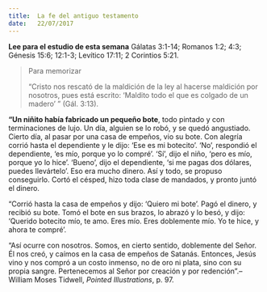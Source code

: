```yaml
---
title:  La fe del antiguo testamento
date:   22/07/2017
---
```


**Lee para el estudio de esta semana**
Gálatas 3:1-14; Romanos 1:2; 4:3; Génesis 15:6; 12:1-3; Levítico 17:11; 2 Corintios 5:21.

><p>Para memorizar</p>
>“Cristo nos rescató de la maldición de la ley al hacerse maldición por nosotros, pues está escrito: ‘Maldito todo el que es colgado de un madero’ ” (Gál. 3:13).

**“Un niñito había fabricado un pequeño bote**, todo pintado y con terminaciones de lujo. Un día, alguien se lo robó, y se quedó angustiado. Cierto día, al pasar por una casa de empeños, vio su bote. Con alegría corrió hasta el dependiente y le dijo: ‘Ese es mi botecito’. ‘No’, respondió el dependiente, ‘es mío, porque yo lo compré’. ‘Sí’, dijo el niño, ‘pero es mío, porque yo lo hice’. ‘Bueno’, dijo el dependiente, ‘si me pagas dos dólares, puedes llevártelo’. Eso era mucho dinero. Así y todo, se propuso conseguirlo. Cortó el césped, hizo toda clase de mandados, y pronto juntó el dinero.

“Corrió hasta la casa de empeños y dijo: ‘Quiero mi bote’. Pagó el dinero, y recibió su bote. Tomó el bote en sus brazos, lo abrazó y lo besó, y dijo: ‘Querido botecito mío, te amo. Eres mío. Eres doblemente mío. Yo te hice, y ahora te compré’.

“Así ocurre con nosotros. Somos, en cierto sentido, doblemente del Señor. Él nos creó, y caímos en la casa de empeños de Satanás. Entonces, Jesús vino y nos compró a un costo inmenso, no de oro ni plata, sino con su propia sangre. Pertenecemos al Señor por creación y por redención”.–William Moses Tidwell, *Pointed Illustrations*, p. 97.